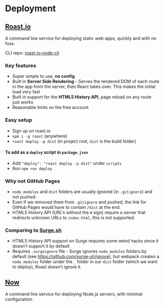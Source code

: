 # Deployment

## [Roast.io](https://www.roast.io/)

A command line service for deploying static web apps, quickly and with no fuss.

CLI repo: [roast-io-node-cli](https://github.com/sanfrancesco/roast-io-node-cli)

### Key features

- Super simple to use, **no config**
- Built in **Server Side Rendering** - Serves the rendered DOM of each route in the app from the server,
  then React takes over. This makes the initial load very fast
- Built in support for the **HTML5 History API**, page reload on any route just works
- Reasonable limits on the free account

### Easy setup

- Sign up on roast.io
- `npm i -g roast` (anywhere)
- `roast deploy -p dist` (in project root, `dist` is the build folder)

#### To add as a `deploy` script in `package.json`

- Add `"deploy": "roast deploy -p dist"` under `scripts`
- Run `npm run deploy`

### Why not GitHub Pages

- `node_modules` and `dist` folders are usually ignored (in `.gitignore`) and not pushed.
- Even if we removed them from `.gitignore` and pushed, the link for GitHub Pages would have to contain `/dist` at the end.
- HTML5 History API (URL’s without the `#` sign) require a server that redirects unknown URLs to `index.html`, this is not supported.

### Comparing to [Surge.sh](https://surge.sh/)

- HTML5 History API support on Surge requires some weird hacks since it doesn't support it by default
- Requires `.surgeignore` file - Surge ignores `node_modules` folders by default (see <https://github.com/surge-sh/ignore>),
  but webpack creates a `node_modules` folder under the `_` folder in our `dist` folder (which we want to deploy), Roast doesn’t ignore it

## [Now](https://zeit.co/now)

A command line service for deploying Node.js servers, with minimal configuration.
